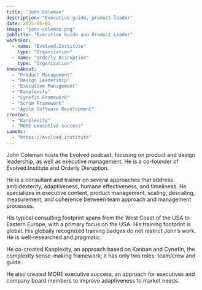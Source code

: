 ```yaml
---
title: "John Coleman"
description: "Executive guide, product leader"
date: 2025-06-01
image: "john-coleman.png"
jobTitle: "Executive Guide and Product Leader"
worksFor:
  - name: "Evolved.Institute"
    type: "Organization"
  - name: "Orderly Disruption"
    type: "Organization"
knowsAbout:
  - "Product Management"
  - "Design Leadership"
  - "Executive Management"
  - "Kanplexity"
  - "Cynefin Framework"
  - "Scrum Framework"
  - "Agile Software Development"
creator:
  - "Kanplexity"
  - "MORE executive success"
sameAs:
  - "https://evolved.institute"
---
```


John Coleman hosts the Evolved podcast, focusing on product and design leadership, as well as executive management. He is a co-founder of Evolved.Institute and Orderly Disruption.

He is a consultant and trainer on several approaches that address ambidexterity, adaptiveness, humane effectiveness, and timeliness. He specializes in executive content, product management, scaling, descaling, measurement, and coherence between team approach and management processes.

His typical consulting footprint spans from the West Coast of the USA to Eastern Europe, with a primary focus on the USA. His training footprint is global. His globally recognized training badges do not restrict John’s work. He is well-researched and pragmatic.

He co-created Kanplexity, an approach based on Kanban and Cynefin, the complexity sense-making framework; it has only two roles: team/crew and guide.

He also created MORE executive success, an approach for executives and company board members to improve adaptiveness to market needs.
